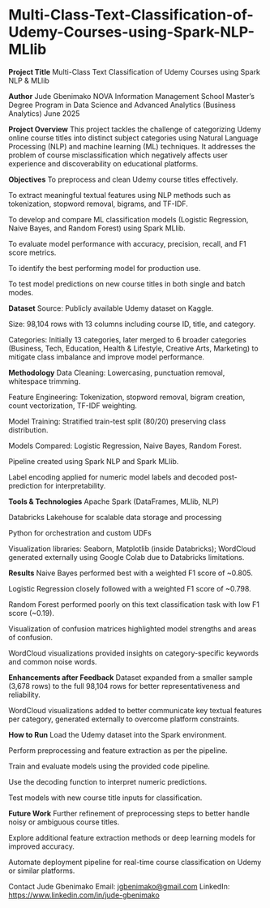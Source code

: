 # Multi-Class-Text-Classification-of-Udemy-Courses-using-Spark-NLP-MLlib

**Project Title**
Multi-Class Text Classification of Udemy Courses using Spark NLP & MLlib

**Author**
Jude Gbenimako
NOVA Information Management School
Master’s Degree Program in Data Science and Advanced Analytics (Business Analytics)
June 2025

**Project Overview**
This project tackles the challenge of categorizing Udemy online course titles into distinct subject categories using Natural Language Processing (NLP) and machine learning (ML) techniques.
It addresses the problem of course misclassification which negatively affects user experience and discoverability on educational platforms.

**Objectives**
To preprocess and clean Udemy course titles effectively.

To extract meaningful textual features using NLP methods such as tokenization, stopword removal, bigrams, and TF-IDF.

To develop and compare ML classification models (Logistic Regression, Naive Bayes, and Random Forest) using Spark MLlib.

To evaluate model performance with accuracy, precision, recall, and F1 score metrics.

To identify the best performing model for production use.

To test model predictions on new course titles in both single and batch modes.

**Dataset**
Source: Publicly available Udemy dataset on Kaggle.

Size: 98,104 rows with 13 columns including course ID, title, and category.

Categories: Initially 13 categories, later merged to 6 broader categories (Business, Tech, Education, Health & Lifestyle, Creative Arts, Marketing) to mitigate class imbalance and improve model performance.

**Methodology**
Data Cleaning: Lowercasing, punctuation removal, whitespace trimming.

Feature Engineering: Tokenization, stopword removal, bigram creation, count vectorization, TF-IDF weighting.

Model Training: Stratified train-test split (80/20) preserving class distribution.

Models Compared: Logistic Regression, Naive Bayes, Random Forest.

Pipeline created using Spark NLP and Spark MLlib.

Label encoding applied for numeric model labels and decoded post-prediction for interpretability.

**Tools & Technologies**
Apache Spark (DataFrames, MLlib, NLP)

Databricks Lakehouse for scalable data storage and processing

Python for orchestration and custom UDFs

Visualization libraries: Seaborn, Matplotlib (inside Databricks); WordCloud generated externally using Google Colab due to Databricks limitations.

**Results**
Naive Bayes performed best with a weighted F1 score of ~0.805.

Logistic Regression closely followed with a weighted F1 score of ~0.798.

Random Forest performed poorly on this text classification task with low F1 score (~0.19).

Visualization of confusion matrices highlighted model strengths and areas of confusion.

WordCloud visualizations provided insights on category-specific keywords and common noise words.

**Enhancements after Feedback**
Dataset expanded from a smaller sample (3,678 rows) to the full 98,104 rows for better representativeness and reliability.

WordCloud visualizations added to better communicate key textual features per category, generated externally to overcome platform constraints.

**How to Run**
Load the Udemy dataset into the Spark environment.

Perform preprocessing and feature extraction as per the pipeline.

Train and evaluate models using the provided code pipeline.

Use the decoding function to interpret numeric predictions.

Test models with new course title inputs for classification.

**Future Work**
Further refinement of preprocessing steps to better handle noisy or ambiguous course titles.

Explore additional feature extraction methods or deep learning models for improved accuracy.

Automate deployment pipeline for real-time course classification on Udemy or similar platforms.

Contact
Jude Gbenimako
Email: jgbenimako@gmail.com
LinkedIn: https://www.linkedin.com/in/jude-gbenimako

